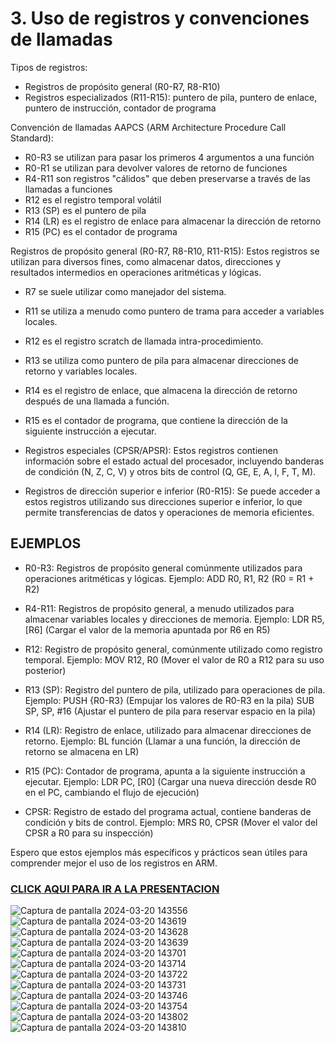 # 3. Uso de registros y convenciones de llamadas

Tipos de registros:
- Registros de propósito general (R0-R7, R8-R10)
- Registros especializados (R11-R15): puntero de pila, puntero de enlace, puntero de instrucción, contador de programa

Convención de llamadas AAPCS (ARM Architecture Procedure Call Standard):
- R0-R3 se utilizan para pasar los primeros 4 argumentos a una función
- R0-R1 se utilizan para devolver valores de retorno de funciones
- R4-R11 son registros "cálidos" que deben preservarse a través de las llamadas a funciones
- R12 es el registro temporal volátil
- R13 (SP) es el puntero de pila
- R14 (LR) es el registro de enlace para almacenar la dirección de retorno
- R15 (PC) es el contador de programa

Registros de propósito general (R0-R7, R8-R10, R11-R15):
Estos registros se utilizan para diversos fines, como almacenar datos, direcciones y resultados intermedios en operaciones aritméticas y lógicas.
- R7 se suele utilizar como manejador del sistema.
- R11 se utiliza a menudo como puntero de trama para acceder a variables locales.
- R12 es el registro scratch de llamada intra-procedimiento.
- R13 se utiliza como puntero de pila para almacenar direcciones de retorno y variables locales.
- R14 es el registro de enlace, que almacena la dirección de retorno después de una llamada a función.
- R15 es el contador de programa, que contiene la dirección de la siguiente instrucción a ejecutar.

- Registros especiales (CPSR/APSR):
Estos registros contienen información sobre el estado actual del procesador, incluyendo banderas de condición (N, Z, C, V) y otros bits de control (Q, GE, E, A, I, F, T, M).

- Registros de dirección superior e inferior (R0-R15):
Se puede acceder a estos registros utilizando sus direcciones superior e inferior, lo que permite transferencias de datos y operaciones de memoria eficientes.

## EJEMPLOS

- R0-R3: Registros de propósito general comúnmente utilizados para operaciones aritméticas y lógicas.
Ejemplo: ADD R0, R1, R2 (R0 = R1 + R2)

- R4-R11: Registros de propósito general, a menudo utilizados para almacenar variables locales y direcciones de memoria.
Ejemplo: LDR R5, [R6] (Cargar el valor de la memoria apuntada por R6 en R5)

- R12: Registro de propósito general, comúnmente utilizado como registro temporal.
Ejemplo: MOV R12, R0 (Mover el valor de R0 a R12 para su uso posterior)

- R13 (SP): Registro del puntero de pila, utilizado para operaciones de pila.
Ejemplo: PUSH {R0-R3} (Empujar los valores de R0-R3 en la pila)
         SUB SP, SP, #16 (Ajustar el puntero de pila para reservar espacio en la pila)

- R14 (LR): Registro de enlace, utilizado para almacenar direcciones de retorno.
Ejemplo: BL función (Llamar a una función, la dirección de retorno se almacena en LR)

- R15 (PC): Contador de programa, apunta a la siguiente instrucción a ejecutar.
Ejemplo: LDR PC, [R0] (Cargar una nueva dirección desde R0 en el PC, cambiando el flujo de ejecución)

- CPSR: Registro de estado del programa actual, contiene banderas de condición y bits de control.
Ejemplo: MRS R0, CPSR (Mover el valor del CPSR a R0 para su inspección)

Espero que estos ejemplos más específicos y prácticos sean útiles para comprender mejor el uso de los registros en ARM.
### <a href="(https://www.canva.com/design/DAGABZSWH0A/-FmO4fJx1GAH0NfZPU6kmQ/view?utm_content=DAGABZSWH0A&utm_campaign=designshare&utm_medium=link&utm_source=editor)"> CLICK AQUI PARA IR A LA PRESENTACION</a>
![Captura de pantalla 2024-03-20 143556](https://github.com/tectijuana/24b3expot2arm32-losesotilin/assets/158230339/d093f91b-34e8-495c-8230-c9c333ab6bf6)
![Captura de pantalla 2024-03-20 143619](https://github.com/tectijuana/24b3expot2arm32-losesotilin/assets/158230339/5462c0f8-c0e9-4f1f-8436-43574f137806)
![Captura de pantalla 2024-03-20 143628](https://github.com/tectijuana/24b3expot2arm32-losesotilin/assets/158230339/23f88909-83b7-442e-ae1e-61a7991239de)
![Captura de pantalla 2024-03-20 143639](https://github.com/tectijuana/24b3expot2arm32-losesotilin/assets/158230339/da317c3e-7724-448d-977f-97a7f93c7448)
![Captura de pantalla 2024-03-20 143701](https://github.com/tectijuana/24b3expot2arm32-losesotilin/assets/158230339/14ba7d42-26a3-4182-bd48-f3f12fcf38fc)
![Captura de pantalla 2024-03-20 143714](https://github.com/tectijuana/24b3expot2arm32-losesotilin/assets/158230339/348d7e06-874d-4d8c-9a2b-6cf632d48010)
![Captura de pantalla 2024-03-20 143722](https://github.com/tectijuana/24b3expot2arm32-losesotilin/assets/158230339/374e3159-72b2-4b8f-b21a-2b8fa2dd2f04)
![Captura de pantalla 2024-03-20 143731](https://github.com/tectijuana/24b3expot2arm32-losesotilin/assets/158230339/7efdd6b0-84fc-406e-a18b-717dee17911f)
![Captura de pantalla 2024-03-20 143746](https://github.com/tectijuana/24b3expot2arm32-losesotilin/assets/158230339/a30e508e-edc1-497d-80ed-33c218b9be7c)
![Captura de pantalla 2024-03-20 143754](https://github.com/tectijuana/24b3expot2arm32-losesotilin/assets/158230339/0361ba88-beb9-4908-8ac3-5ba789fdb038)
![Captura de pantalla 2024-03-20 143802](https://github.com/tectijuana/24b3expot2arm32-losesotilin/assets/158230339/f98b295c-90eb-46f2-9b0f-534a7aacda3e)
![Captura de pantalla 2024-03-20 143810](https://github.com/tectijuana/24b3expot2arm32-losesotilin/assets/158230339/95419324-ea1b-440e-a523-76dfe06b0c9e)
